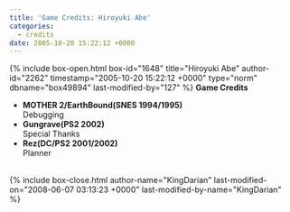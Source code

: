 ```yaml
---
title: 'Game Credits: Hiroyuki Abe'
categories:
  - credits
date: 2005-10-20 15:22:12 +0000
---
```

{% include box-open.html box-id="1648" title="Hiroyuki Abe" author-id="2262" timestamp="2005-10-20 15:22:12 +0000" type="norm" dbname="box49894" last-modified-by="127" %}
<b>Game Credits</b>
<UL>
<LI><b>MOTHER 2/EarthBound(SNES 1994/1995)</b><BR />
Debugging</LI>
<LI><b>Gungrave(PS2 2002)</b><BR />
Special Thanks</LI>
<LI><b>Rez(DC/PS2 2001/2002)</b><BR />
Planner</LI>
</UL>
<BR />
{% include box-close.html author-name="KingDarian" last-modified-on="2008-06-07 03:13:23 +0000" last-modified-by-name="KingDarian" %}

